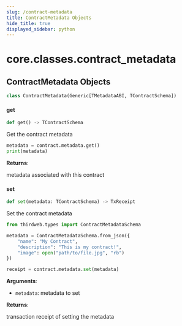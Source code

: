 ```yaml
---
slug: /contract-metadata
title: ContractMetadata Objects
hide_title: true
displayed_sidebar: python
---
```


<a id="core.classes.contract_metadata"></a>

# core.classes.contract_metadata

<a id="core.classes.contract_metadata.ContractMetadata"></a>

## ContractMetadata Objects

```python
class ContractMetadata(Generic[TMetadataABI, TContractSchema])
```

<a id="core.classes.contract_metadata.ContractMetadata.get"></a>

#### get

```python
def get() -> TContractSchema
```

Get the contract metadata

```python
metadata = contract.metadata.get()
print(metadata)
```

**Returns**:

metadata associated with this contract

<a id="core.classes.contract_metadata.ContractMetadata.set"></a>

#### set

```python
def set(metadata: TContractSchema) -> TxReceipt
```

Set the contract metadata

```python
from thirdweb.types import ContractMetadataSchema

metadata = ContractMetadataSchema.from_json({
    "name": "My Contract",
    "description": "This is my contract!",
    "image": open("path/to/file.jpg", "rb")
})

receipt = contract.metadata.set(metadata)
```

**Arguments**:

- `metadata`: metadata to set

**Returns**:

transaction receipt of setting the metadata
